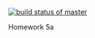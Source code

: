 [![build status of master](https://travis-ci.com/slopiano/ClassAssignments.svg?branch=master)](https://travis-ci.com/slopiano/ClassAssignments)

Homework 5a
